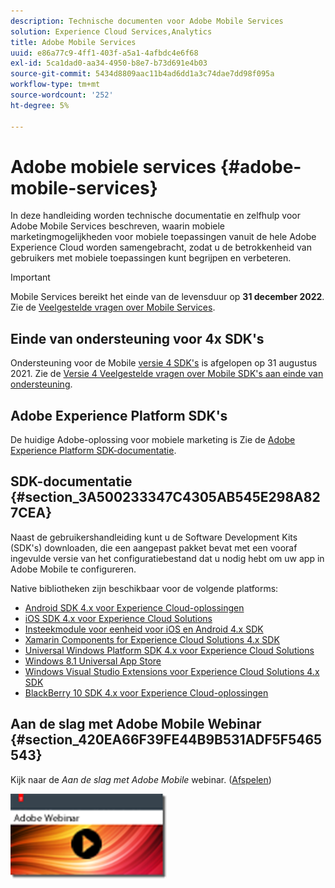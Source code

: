 ```yaml
---
description: Technische documenten voor Adobe Mobile Services
solution: Experience Cloud Services,Analytics
title: Adobe Mobile Services
uuid: e86a77c9-4ff1-403f-a5a1-4afbdc4e6f68
exl-id: 5ca1dad0-aa34-4950-b8e7-b73d691e4b03
source-git-commit: 5434d8809aac11b4ad6dd1a3c74dae7dd98f095a
workflow-type: tm+mt
source-wordcount: '252'
ht-degree: 5%

---
```


# Adobe mobiele services {#adobe-mobile-services}

In deze handleiding worden technische documentatie en zelfhulp voor Adobe Mobile Services beschreven, waarin mobiele marketingmogelijkheden voor mobiele toepassingen vanuit de hele Adobe Experience Cloud worden samengebracht, zodat u de betrokkenheid van gebruikers met mobiele toepassingen kunt begrijpen en verbeteren.

>[!IMPORTANT]
>
>Mobile Services bereikt het einde van de levensduur op **31 december 2022**. Zie de [Veelgestelde vragen over Mobile Services](eol.md).

## Einde van ondersteuning voor 4x SDK&#39;s

Ondersteuning voor de Mobile [versie 4 SDK&#39;s](https://github.com/Adobe-Marketing-Cloud/mobile-services) is afgelopen op 31 augustus 2021. Zie de [Versie 4 Veelgestelde vragen over Mobile SDK&#39;s aan einde van ondersteuning](https://aep-sdks.gitbook.io/docs/version-4-sdk-end-of-support-faq).

## Adobe Experience Platform SDK&#39;s

De huidige Adobe-oplossing voor mobiele marketing is Zie de [Adobe Experience Platform SDK-documentatie](https://aep-sdks.gitbook.io/docs/).

## SDK-documentatie {#section_3A500233347C4305AB545E298A827CEA}

Naast de gebruikershandleiding kunt u de Software Development Kits (SDK&#39;s) downloaden, die een aangepast pakket bevat met een vooraf ingevulde versie van het configuratiebestand dat u nodig hebt om uw app in Adobe Mobile te configureren.

Native bibliotheken zijn beschikbaar voor de volgende platforms:

* [Android SDK 4.x voor Experience Cloud-oplossingen](/help/android/overview.md)
* [iOS SDK 4.x voor Experience Cloud Solutions](/help/ios/overview.md)
* [Insteekmodule voor eenheid voor iOS en Android 4.x SDK](/help/unity/get-started.md)
* [Xamarin Components for Experience Cloud Solutions 4.x SDK](/help/xamarin/get-started.md)
* [Universal Windows Platform SDK 4.x voor Experience Cloud Solutions](/help/universal-windows/overview.md)
* [Windows 8.1 Universal App Store](/help/windows-appstore/overview.md)
* [Windows Visual Studio Extensions voor Experience Cloud Solutions 4.x SDK](/help/windows-appstore/extensions/win-vse-4x.md)
* [BlackBerry 10 SDK 4.x voor Experience Cloud-oplossingen](/help/blackberry/overview.md)

## Aan de slag met Adobe Mobile Webinar {#section_420EA66F39FE44B9B531ADF5F5465543}

Kijk naar de *Aan de slag met Adobe Mobile* webinar. ([Afspelen](https://adobe.ly/PsxCFn))

[![Afbeelding koppelen](assets/webinar.png)](https://adobe.ly/PsxCFn)

